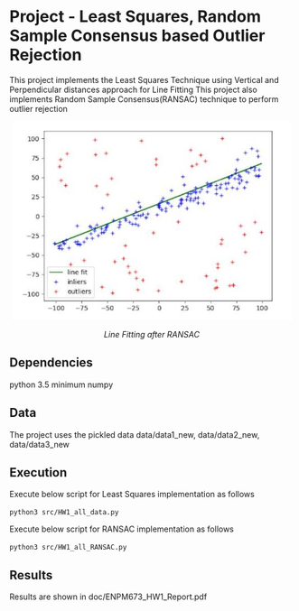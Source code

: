 # Project - Least Squares, Random Sample Consensus based Outlier Rejection
This project implements the Least Squares Technique using Vertical and Perpendicular distances approach for Line Fitting
This project also implements Random Sample Consensus(RANSAC) technique to perform outlier rejection


<p align="center">
<img src="images/1.JPG" alt="Line Fitting">
</p>
<p align="center">
<em>Line Fitting after RANSAC</em>
</p>


## Dependencies
python 3.5 minimum
numpy

## Data
The project uses the pickled data data/data1_new, data/data2_new, data/data3_new 

## Execution
Execute below script for Least Squares implementation as follows

`python3 src/HW1_all_data.py`

Execute below script for RANSAC implementation as follows

`python3 src/HW1_all_RANSAC.py`

## Results
Results are shown in doc/ENPM673_HW1_Report.pdf
